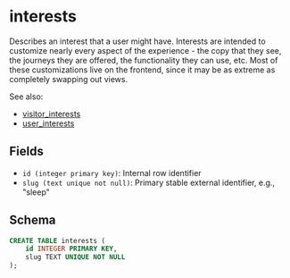 # interests

Describes an interest that a user might have. Interests are intended to
customize nearly every aspect of the experience - the copy that they see, the
journeys they are offered, the functionality they can use, etc. Most of these
customizations live on the frontend, since it may be as extreme as completely
swapping out views.

See also:

- [visitor_interests](./visitor_interests.md)
- [user_interests](./user_interests.md)

## Fields

- `id (integer primary key)`: Internal row identifier
- `slug (text unique not null)`: Primary stable external identifier, e.g.,
  "sleep"

## Schema

```sql
CREATE TABLE interests (
    id INTEGER PRIMARY KEY,
    slug TEXT UNIQUE NOT NULL
);
```
